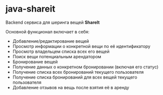 # java-shareit
Backend cервиса для шеринга вещей **ShareIt**

Основной функционал включает в себя:

* Добавление/редактирование вещей
* Просмотр информации о конкретной вещи по её идентификатору
* Просмотр владельцем списка всех его вещей
* Поиск вещи потенциальным арендатором
* Бронирование вещей
* Получение данных о конкретном бронировании (включая его статус)
* Получение списка всех бронирований текущего пользователя
* Получение списка бронирований для всех вещей текущего пользователя
* Добавление отзывов на вещь после взятия её в аренду
